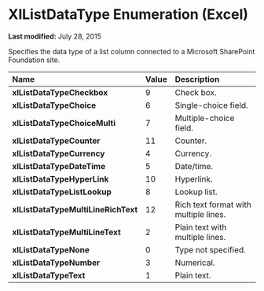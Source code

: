 
# XlListDataType Enumeration (Excel)

 **Last modified:** July 28, 2015

Specifies the data type of a list column connected to a Microsoft SharePoint Foundation site.


|**Name**|**Value**|**Description**|
|:-----|:-----|:-----|
| **xlListDataTypeCheckbox**|9|Check box.|
| **xlListDataTypeChoice**|6|Single-choice field.|
| **xlListDataTypeChoiceMulti**|7|Multiple-choice field.|
| **xlListDataTypeCounter**|11|Counter.|
| **xlListDataTypeCurrency**|4|Currency.|
| **xlListDataTypeDateTime**|5|Date/time.|
| **xlListDataTypeHyperLink**|10|Hyperlink.|
| **xlListDataTypeListLookup**|8|Lookup list.|
| **xlListDataTypeMultiLineRichText**|12|Rich text format with multiple lines.|
| **xlListDataTypeMultiLineText**|2|Plain text with multiple lines.|
| **xlListDataTypeNone**|0|Type not specified.|
| **xlListDataTypeNumber**|3|Numerical.|
| **xlListDataTypeText**|1|Plain text.|
